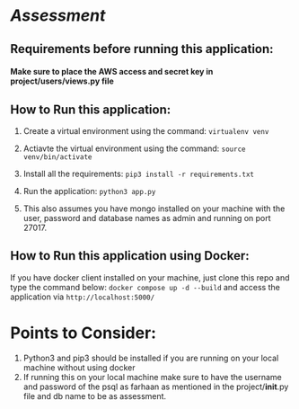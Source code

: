 # _**Assessment**_

## Requirements before running this application:

#### Make sure to place the AWS access and secret key in project/users/views.py file
   
## How to Run this application:

1. Create a virtual environment using the command: 
    ```virtualenv venv```
   
2. Actiavte the virtual environment using the command: 
    ```source venv/bin/activate```

3. Install all the requirements: 
    ```pip3 install -r requirements.txt```
   
4. Run the application:
    ```python3 app.py```
   
5. This also assumes you have mongo installed on your machine with the user, password and database names as admin and running on port 27017.


## How to Run this application using Docker:

If you have docker client installed on your machine, just clone this repo and type the command below:
```docker compose up -d --build```
and access the application via 
```http://localhost:5000/```
   

# Points to Consider:
1. Python3 and pip3 should be installed if you are running on your local machine without using docker
2. If running this on your local machine make sure to have the username and password of the psql as farhaan as mentioned in the project/__init__.py file and db name to be as assessment.
